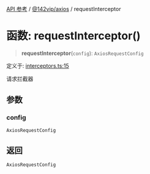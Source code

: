 [API 参考](../../../index.md) / [@142vip/axios](../index.md) / requestInterceptor

# 函数: requestInterceptor()

> **requestInterceptor**(`config`): `AxiosRequestConfig`

定义于: [interceptors.ts:15](https://github.com/142vip/core-x/blob/67692efe75f30bef8a4893bf3d01dbe094be97e2/packages/axios/src/interceptors.ts#L15)

请求拦截器

## 参数

### config

`AxiosRequestConfig`

## 返回

`AxiosRequestConfig`
